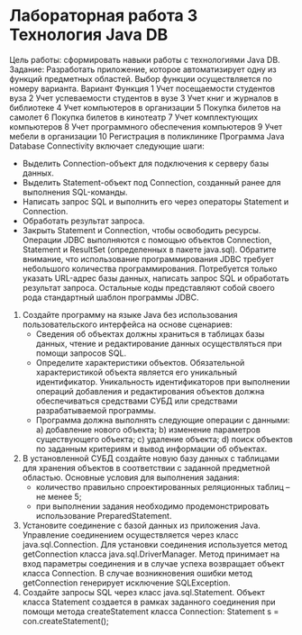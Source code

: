 # Лабораторная работа 3 Технология Java DB
Цель работы: сформировать навыки работы с технологиями Java DB.
Задание: Разработать приложение, которое автоматизирует одну из функций
предметных областей.
Выбор функции осуществляется по номеру варианта.
Вариант Функция
1 Учет посещаемости студентов вуза
2 Учет успеваемости студентов в вузе
3 Учет книг и журналов в библиотеке
4 Учет компьютеров в организации
5 Покупка билетов на самолет
6 Покупка билетов в кинотеатр
7 Учет комплектующих компьютеров
8 Учет программного обеспечения компьютеров
9 Учет мебели в организации
10 Регистрация в поликлинике
Программа Java Database Connectivity включает следующие шаги:
- Выделить Connection-объект для подключения к серверу базы
данных.
- Выделить Statement-объект под Connection, созданный ранее для
выполнения SQL-команды.
- Написать запрос SQL и выполнить его через операторы Statement и
Connection.
- Обработать результат запроса.
- Закрыть Statement и Connection, чтобы освободить ресурсы.
Операции JDBC выполняются с помощью объектов Connection,
Statement и ResultSet (определенных в пакете java.sql).
Обратите внимание, что использование программирования JDBC
требует небольшого количества программирования. Потребуется только
указать URL-адрес базы данных, написать запрос SQL и обработать результат
запроса. Остальные коды представляют собой своего рода стандартный
шаблон программы JDBC.
1. Создайте программу на языке Java без использования
   пользовательского интерфейса на основе сценариев:
   - Сведения об объектах должны храниться в таблицах базы данных,
   чтение и редактирование данных осуществляться при помощи запросов SQL.
   - Определите характеристики объектов. Обязательной
   характеристикой объекта является его уникальный идентификатор.
   Уникальность идентификаторов при выполнении операций добавления и
   редактирования объектов должна обеспечиваться средствами СУБД или
   средствами разрабатываемой программы.
   - Программа должна выполнять следующие операции с данными:
   a) добавление нового объекта;
   b) изменение параметров существующего объекта;
   c) удаление объекта;
   d) поиск объектов по заданным критериям и вывод информации об
   объектах.
2. В установленной СУБД создайте новую базу данных с таблицами
   для хранения объектов в соответствии с заданной предметной областью.
   Основные условия для выполнения задания:
   - количество правильно спроектированных реляционных таблиц –
   не менее 5;
   - при выполнении задания необходимо продемонстрировать
   использование PreparedStatement.
3. Установите соединение с базой данных из приложения Java.
   Управление соединением осуществляется через класс
   java.sql.Сonnection. Для установки соединения используется метод
   getConnection класса java.sql.DriverManager. Метод принимает на
   вход параметры соединения и в случае успеха возвращает объект класса
   Connection. В случае возникновения ошибки метод getConnection
   генерирует исключение SQLException.
4. Создайте запросы SQL через класс java.sql.Statement. Объект
   класса Statement создается в рамках заданного соединения при помощи
   метода createStatement класса Connection:
   Statement s = con.createStatement();